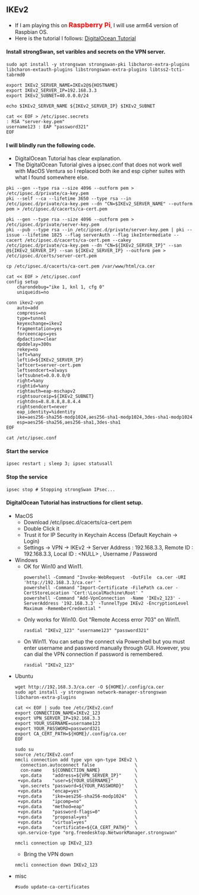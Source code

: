 ## IKEv2
* If I am playing this on <b style="color: red; font-size: large"> Raspberry Pi</b>, I will use arm64 version of Raspbian OS.
* Here is the tutorial I follows: [DigitalOcean Tutorial](https://www.digitalocean.com/community/tutorials/how-to-set-up-an-ikev2-vpn-server-with-strongswan-on-ubuntu-22-04) 
#### Install strongSwan, set varibles and secrets on the VPN server.
```
sudo apt install -y strongswan strongswan-pki libcharon-extra-plugins libcharon-extauth-plugins libstrongswan-extra-plugins libtss2-tcti-tabrmd0 

export IKEv2_SERVER_NAME=IKEv2@${HOSTNAME}
export IKEv2_SERVER_IP=192.168.3.3
export IKEv2_SUBNET=40.0.0.0/24

echo $IKEv2_SERVER_NAME ${IKEv2_SERVER_IP} $IKEv2_SUBNET

cat << EOF > /etc/ipsec.secrets
: RSA "server-key.pem"
username123 : EAP "password321"
EOF
```
#### I will blindly run the following code. 
* DigitalOcean Tutorial has clear explanation.
* The DigitalOcean Tutorial gives a ipsec.conf that does not work well with MacOS Ventura so I replaced both ike and esp cipher suites with what I found somewhere else.
```
pki --gen --type rsa --size 4096 --outform pem > /etc/ipsec.d/private/ca-key.pem 
pki --self --ca --lifetime 3650 --type rsa --in  /etc/ipsec.d/private/ca-key.pem --dn "CN=$IKEv2_SERVER_NAME" --outform pem > /etc/ipsec.d/cacerts/ca-cert.pem

pki --gen --type rsa --size 4096 --outform pem > /etc/ipsec.d/private/server-key.pem
pki --pub --type rsa --in /etc/ipsec.d/private/server-key.pem | pki --issue --lifetime 1825 --flag serverAuth --flag ikeIntermediate --cacert /etc/ipsec.d/cacerts/ca-cert.pem --cakey /etc/ipsec.d/private/ca-key.pem --dn "CN=${IKEv2_SERVER_IP}" --san @${IKEv2_SERVER_IP} --san ${IKEv2_SERVER_IP} --outform pem > /etc/ipsec.d/certs/server-cert.pem

cp /etc/ipsec.d/cacerts/ca-cert.pem /var/www/html/ca.cer

cat << EOF > /etc/ipsec.conf
config setup
    charondebug="ike 1, knl 1, cfg 0"
    uniqueids=no

conn ikev2-vpn
    auto=add
    compress=no
    type=tunnel
    keyexchange=ikev2
    fragmentation=yes
    forceencaps=yes 
    dpdaction=clear
    dpddelay=300s
    rekey=no 
    left=%any
    leftid=${IKEv2_SERVER_IP}
    leftcert=server-cert.pem
    leftsendcert=always
    leftsubnet=0.0.0.0/0 
    right=%any
    rightid=%any
    rightauth=eap-mschapv2
    rightsourceip=${IKEv2_SUBNET}
    rightdns=8.8.8.8,8.8.4.4
    rightsendcert=never 
    eap_identity=%identity 
    ike=aes256-sha256-modp1024,aes256-sha1-modp1024,3des-sha1-modp1024
    esp=aes256-sha256,aes256-sha1,3des-sha1
EOF

cat /etc/ipsec.conf
```
#### Start the service 
```
ipsec restart ; sleep 3; ipsec statusall
```
#### Stop the service
```
ipsec stop # Stopping strongSwan IPsec...
```
#### DigitalOcean Tutorial has instructions for client setup.
* MacOS
  * Download /etc/ipsec.d/cacerts/ca-cert.pem
  * Double Click it 
  * Trust it for IP Security in Keychain Access (Default Keychain -> Login)
  * Settings -> VPN -> IKEv2 -> Server Address : 192.168.3.3, Remote ID : 192.168.3.3, Local ID : \<NULL\> , Username / Password
* Windows
  * OK for Win10 and Win11.
    ``` 
    powershell -Command "Invoke-WebRequest  -OutFile  ca.cer -URI 'http://192.168.3.3/ca.cer' "
    powershell -Command "Import-Certificate -FilePath ca.cer -CertStoreLocation 'Cert:\LocalMachine\Root' "
    powershell -Command "Add-VpnConnection  -Name 'IKEv2_123' -ServerAddress '192.168.3.3' -TunnelType IKEv2 -EncryptionLevel Maximum -RememberCredential "
    ```
  * Only works for Win10. Got "Remote Access error 703" on Win11.
    ```
    rasdial "IKEv2_123" "username123" "password321"
    ```
  * On Win11. You can setup the connect via Powershell but you must enter username and password manually through GUI. However, you can dial the VPN connection if password is remembered.
    ```
    rasdial "IKEv2_123"
    ```
* Ubuntu
  ```
  wget http://192.168.3.3/ca.cer -O ${HOME}/.config/ca.cer
  sudo apt install -y strongswan network-manager-strongswan libcharon-extra-plugins

  cat << EOF | sudo tee /etc/IKEv2.conf
  export CONNECTION_NAME=IKEv2_123
  export VPN_SERVER_IP=192.168.3.3
  export YOUR_USERNAME=username123
  export YOUR_PASSWORD=password321
  export CA_CERT_PATH=${HOME}/.config/ca.cer
  EOF
  
  sudo su
  source /etc/IKEv2.conf
  nmcli connection add type vpn vpn-type IKEv2 \
    connection.autoconnect false               \
    con-name    ${CONNECTION_NAME}             \
    vpn.data    "address=${VPN_SERVER_IP}"     \
   +vpn.data    "user=${YOUR_USERNAME}"        \
    vpn.secrets "password=${YOUR_PASSWORD}"    \
   +vpn.data    "encap=yes"                    \
   +vpn.data    "ike=aes256-sha256-modp1024"   \
   +vpn.data    "ipcomp=no"                    \
   +vpn.data    "method=eap"                   \
   +vpn.data    "password-flags=0"             \
   +vpn.data    "proposal=yes"                 \
   +vpn.data    "virtual=yes"                  \
   +vpn.data    "certificate=${CA_CERT_PATH}"  \
   vpn.service-type "org.freedesktop.NetworkManager.strongswan"
 
  nmcli connection up IKEv2_123
  ```
  * Bring the VPN down
  ```
  nmcli connection down IKEv2_123
  ```  
* misc
  ```
  #sudo update-ca-certificates 
  ```